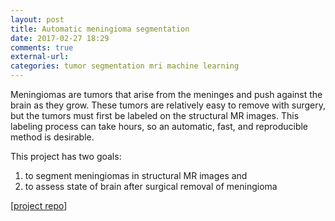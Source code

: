 ```yaml
---
layout: post
title: Automatic meningioma segmentation
date: 2017-02-27 18:29
comments: true
external-url:
categories: tumor segmentation mri machine learning
---
```


Meningiomas are tumors that arise from the meninges and push against the brain as they grow. These tumors are relatively easy to remove with surgery, but the tumors must first be labeled on the structural MR images. This labeling process can take hours, so an automatic, fast, and reproducible method is desirable.

This project has two goals:
  
  1. to segment meningiomas in structural MR images and
  2. to assess state of brain after surgical removal of meningioma


[[project repo](https://github.com/kaczmarj/meningioma)]
